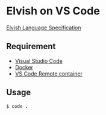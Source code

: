 Elvish on VS Code
====

[Elvish Language Specification](https://elv.sh/ref/language.html)

## Requirement

- [Visual Studio Code](https://code.visualstudio.com/download)
- [Docker](https://docs.docker.com/get-docker/)
- [VS Code Remote container](https://marketplace.visualstudio.com/items?itemName=ms-vscode-remote.remote-containers)

## Usage

```
$ code .
```
